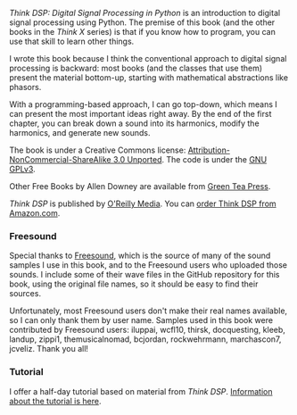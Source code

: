_Think DSP: Digital Signal Processing in Python_ is an introduction to digital signal processing
using Python.  The premise of this book (and the other books in the _Think X_ series) is that if 
you know how to program, you can use that skill to learn other things.  

I wrote this book because I think the conventional
approach to digital signal processing is backward: most books (and the classes that use them) present
the material bottom-up, starting with mathematical abstractions like phasors.

With a programming-based approach, I can go top-down, which means I can present the most important
ideas right away.  By the end of the first chapter, you can
break down a sound into its harmonics, modify the harmonics, and generate new sounds.

The book is under a Creative Commons license: [Attribution-NonCommercial-ShareAlike 3.0 Unported](http://creativecommons.org/licenses/by-nc-sa/3.0).
The code is under the [GNU GPLv3](http://www.gnu.org/licenses/gpl.html).

Other Free Books by Allen Downey are available from [Green Tea Press](http://greenteapress.com/wp/).

_Think DSP_ is published by [O'Reilly Media](http://shop.oreilly.com/product/0636920044970.do).
You can [order Think DSP from Amazon.com](http://amzn.to/1naaUCN).

### Freesound

Special thanks to [Freesound](http://freesound.org), which is the source of many of the
sound samples I use in this book, and to the Freesound users who
uploaded those sounds.  I include some of their wave files in
the GitHub repository for this book, using the original file
names, so it should be easy to find their sources.

Unfortunately, most Freesound users don't make their real names
available, so I can only thank them by user name.  Samples
used in this book were contributed by Freesound users: iluppai,
wcfl10, thirsk, docquesting, kleeb, landup, zippi1, themusicalnomad,
bcjordan, rockwehrmann, marchascon7, jcveliz.  Thank you all!

### Tutorial

I offer a half-day tutorial based on material from _Think DSP_.
[Information about the tutorial is here](http://allendowney.github.io/ThinkDSP/tutorial).


